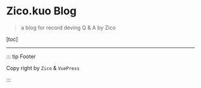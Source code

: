# Zico.kuo Blog

> a blog for record deving Q & A by Zico


[toc]

---
::: tip Footer

Copy right by `Zico` & `VuePress`

:::
